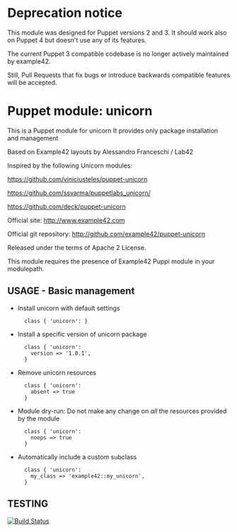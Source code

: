 # Deprecation notice

This module was designed for Puppet versions 2 and 3. It should work also on Puppet 4 but doesn't use any of its features.

The current Puppet 3 compatible codebase is no longer actively maintained by example42.

Still, Pull Requests that fix bugs or introduce backwards compatible features will be accepted.


# Puppet module: unicorn

This is a Puppet module for unicorn
It provides only package installation and management

Based on Example42 layouts by Alessandro Franceschi / Lab42

Inspired by the following Unicorn modules:

https://github.com/viniciusteles/puppet-unicorn

https://github.com/ssvarma/puppetlabs_unicorn/

https://github.com/deck/puppet-unicorn


Official site: http://www.example42.com

Official git repository: http://github.com/example42/puppet-unicorn

Released under the terms of Apache 2 License.

This module requires the presence of Example42 Puppi module in your modulepath.


## USAGE - Basic management

* Install unicorn with default settings

        class { 'unicorn': }

* Install a specific version of unicorn package

        class { 'unicorn':
          version => '1.0.1',
        }

* Remove unicorn resources

        class { 'unicorn':
          absent => true
        }

* Module dry-run: Do not make any change on *all* the resources provided by the module

        class { 'unicorn':
          noops => true
        }

* Automatically include a custom subclass

        class { 'unicorn':
          my_class => 'example42::my_unicorn',
        }


## TESTING
[![Build Status](https://travis-ci.org/example42/puppet-unicorn.png?branch=master)](https://travis-ci.org/example42/puppet-unicorn)
